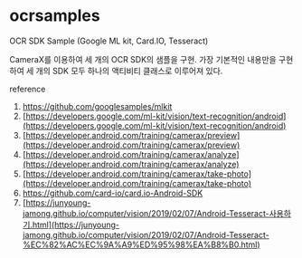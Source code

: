 # ocrsamples
OCR SDK Sample (Google ML kit, Card.IO, Tesseract)

CameraX를 이용하여 세 개의 OCR SDK의 샘플을 구현.
가장 기본적인 내용만을 구현하여 세 개의 SDK 모두 하나의 액티비티 클래스로 이루어져 있다.

reference 
1. https://github.com/googlesamples/mlkit
2. [https://developers.google.com/ml-kit/vision/text-recognition/android](https://developers.google.com/ml-kit/vision/text-recognition/android)
3. [https://developer.android.com/training/camerax/preview](https://developer.android.com/training/camerax/preview)
4. [https://developer.android.com/training/camerax/analyze](https://developer.android.com/training/camerax/analyze)
5. [https://developer.android.com/training/camerax/take-photo](https://developer.android.com/training/camerax/take-photo)
6. https://github.com/card-io/card.io-Android-SDK
7. [https://junyoung-jamong.github.io/computer/vision/2019/02/07/Android-Tesseract-사용하기.html](https://junyoung-jamong.github.io/computer/vision/2019/02/07/Android-Tesseract-%EC%82%AC%EC%9A%A9%ED%95%98%EA%B8%B0.html)
